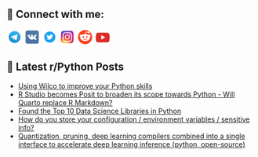 ## 🔎 Connect with me:
[<img src="https://github.com/bullbesh/bullbesh/blob/main/images/Telegram.png" width="32" height="32" />](https://t.me/bullbesh)
[<img src="https://github.com/bullbesh/bullbesh/blob/main/images/VK.png" width="32" height="32" />](https://vk.com/bullbesh)
[<img src="https://github.com/bullbesh/bullbesh/blob/main/images/Twitter.png" width="32" height="32" />](https://twitter.com/bullbesh1)
[<img src="https://github.com/bullbesh/bullbesh/blob/main/images/Instagram.png" width="32" height="32" />](https://www.instagram.com/bullbesh)
[<img src="https://github.com/bullbesh/bullbesh/blob/main/images/Reddit.png" width="32" height="32" />](https://www.reddit.com/user/bullbesh)
[<img src="https://github.com/bullbesh/bullbesh/blob/main/images/YouTube.png" width="32" height="32" />](https://www.youtube.com/channel/UCtfjRs6uzgq5mfm8S06WTcg)

## 📕 Latest r/Python Posts
<!-- BLOG-POST-LIST:START -->
- [Using Wilco to improve your Python skills](https://www.reddit.com/r/Python/comments/w9lg85/using_wilco_to_improve_your_python_skills/)
- [R Studio becomes Posit to broaden its scope towards Python - Will Quarto replace R Markdown?](https://www.reddit.com/r/Python/comments/w9l594/r_studio_becomes_posit_to_broaden_its_scope/)
- [Found the Top 10 Data Science Libraries in Python](https://www.reddit.com/r/Python/comments/w9kjg2/found_the_top_10_data_science_libraries_in_python/)
- [How do you store your configuration / environment variables / sensitive info?](https://www.reddit.com/r/Python/comments/w9jtlh/how_do_you_store_your_configuration_environment/)
- [Quantization, pruning, deep learning compilers combined into a single interface to accelerate deep learning inference &lpar;python, open-source&rpar;](https://www.reddit.com/r/Python/comments/w9ja6s/quantization_pruning_deep_learning_compilers/)
<!-- BLOG-POST-LIST:END -->
